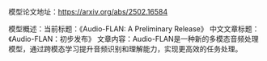 模型论文地址：https://arxiv.org/abs/2502.16584

模型概述：当前标题：《Audio-FLAN: A Preliminary Release》
中文文章标题：《Audio-FLAN：初步发布》
文章内容：Audio-FLAN是一种新的多模态音频处理模型，通过跨模态学习提升音频识别和理解能力，实现更高效的任务处理。
